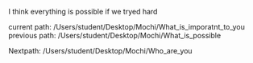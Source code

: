I think everything is possible if we tryed hard 



current path: /Users/student/Desktop/Mochi/What_is_imporatnt_to_you previous path: /Users/student/Desktop/Mochi/What_is_possible

Nextpath: /Users/student/Desktop/Mochi/Who_are_you
